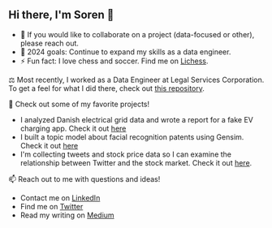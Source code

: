 ## Hi there, I'm Soren 👋  

- 👯 If you would like to collaborate on a project (data-focused or other), please reach out.
- 🌱 2024 goals: Continue to expand my skills as a data engineer.  
- ⚡ Fun fact: I love chess and soccer. Find me on [Lichess](https://lichess.org/@/NurseDrunkenstein).

⚖️ Most recently, I worked as a Data Engineer at Legal Services Corporation. To get a feel for what I did there, check out [this repository](https://github.com/stgran/LSC-Work/tree/main/data-engineer_2022-2023).  

🔭 Check out some of my favorite projects!

- I analyzed Danish electrical grid data and wrote a report for a fake EV charging app. Check it out [here](https://github.com/stgran/Optimizing-EV-Charging)
- I built a topic model about facial recognition patents using Gensim. Check it out [here](https://github.com/stgran/LDA-Topic-Modeling)
- I'm collecting tweets and stock price data so I can examine the relationship between Twitter and the stock market. Check it out [here](https://github.com/stgran/Stock-Sentiment-Project).

📫 Reach out to me with questions and ideas!

- Contact me on [LinkedIn](https://www.linkedin.com/in/soren-gran/)
- Find me on [Twitter](https://twitter.com/sorentgran)
- Read my writing on [Medium](https://soren-gran.medium.com)

<!---
stgran/stgran is a ✨ special ✨ repository because its `README.md` (this file) appears on your GitHub profile.
You can click the Preview link to take a look at your changes.
--->

